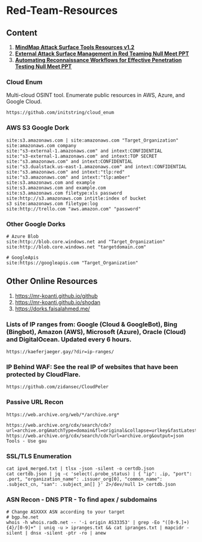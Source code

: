 # Red-Team-Resources

## Content
1. **[MindMap Attack Surface Tools Resources v1.2](MindMap_Attack_Surface_Tools_Resources_v1.2.pdf)**
2. **[External Attack Surface Management in Red Teaming Null Meet PPT](External_Attack_Surface_Management_in_Red_Teaming_Null_Meet_PPT.pdf)**
3. **[Automating Reconnaissance Workflows for Effective Penetration Testing Null Meet PPT](Automating_Reconnaissance_Workflows_for_Effective_Penetration_Testing_Null_Meet_PPT.pdf)**

### Cloud Enum
Multi-cloud OSINT tool. Enumerate public resources in AWS, Azure, and Google Cloud.
```
https://github.com/initstring/cloud_enum
```
### AWS S3 Google Dork
```
site:s3.amazonaws.com | site:amazonaws.com "Target_Organization"
site:amazonaws.com company
site:"s3-external-1.amazonaws.com" and intext:CONFIDENTIAL
site:"s3-external-1.amazonaws.com" and intext:TOP SECRET
site:"s3.amazonaws.com" and intext:CONFIDENTIAL
site:"s3.dualstack.us-east-1.amazonaws.com" and intext:CONFIDENTIAL
site:"s3.amazonaws.com" and intext:"tlp:red"
site:"s3.amazonaws.com" and intext:"tlp:amber"
site:s3.amazonaws.com and example
site:s3.amazonaws.com and example.com
site:s3.amazonaws.com filetype:xls password
site:http://s3.amazonaws.com intitle:index of bucket
s3 site:amazonaws.com filetype:log
site:http://trello.com "aws.amazon.com" "password"
```

### Other Google Dorks
```
# Azure Blob
site:http://blob.core.windows.net and "Target_Organization"
site:http://blob.core.windows.net "targetdomain.com"

# GoogleApis
site:https://googleapis.com "Target_Organization"
```
## Other Online Resources
1. https://mr-koanti.github.io/github
2. https://mr-koanti.github.io/shodan
3. https://dorks.faisalahmed.me/

### Lists of IP ranges from: Google (Cloud & GoogleBot), Bing (Bingbot), Amazon (AWS), Microsoft (Azure), Oracle (Cloud) and DigitalOcean. Updated every 6 hours.
```
https://kaeferjaeger.gay/?dir=ip-ranges/
```
### IP Behind WAF: See the real IP of websites that have been protected by CloudFlare.
```
https://github.com/zidansec/CloudPeler
```

### Passive URL Recon
```
https://web.archive.org/web/*/archive.org*

https://web.archive.org/cdx/search/cdx?url=archive.org&matchType=domain&fl=original&collapse=urlkey&fastLatest=true
https://web.archive.org/cdx/search/cdx?url=archive.org&output=json
Tools - Use gau
```

### SSL/TLS Enumeration
```
cat ipv4_merged.txt | tlsx -json -silent -o certdb.json
cat certdb.json | jq -c 'select(.probe_status) | { "ip": .ip, "port": .port, "organization_name": .issuer_org[0], "common_name": .subject_cn, "san": .subject_an[] }' 2>/dev/null 1> certdb.json
```

### ASN Recon - DNS PTR - To find apex / subdomains
```
# Change ASXXXX ASN according to your target
# bgp.he.net
whois -h whois.radb.net -- '-i origin AS33353' | grep -Eo "([0-9.]+){4}/[0-9]+" | uniq -u > ipranges.txt && cat ipranges.txt | mapcidr -silent | dnsx -silent -ptr -ro | anew
```
